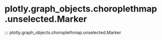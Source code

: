 # plotly.graph_objects.choroplethmap.unselected.Marker

::: plotly.graph_objects.choroplethmap.unselected.Marker
